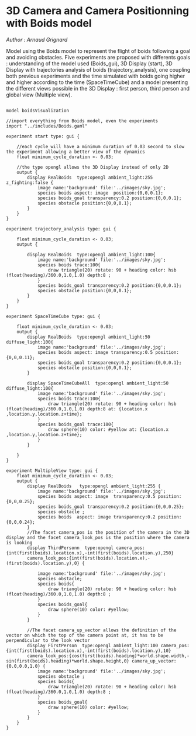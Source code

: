 [//]: # (keyword|operator_copy)
[//]: # (keyword|operator_triangle)
[//]: # (keyword|operator_hsb)
[//]: # (keyword|operator_cos)
[//]: # (keyword|operator_sin)
[//]: # (keyword|concept_3DDisplay)
[//]: # (keyword|concept_CameraPositioning)
# 3D Camera and Camera Positionning with Boids model


_Author : Arnaud Grignard_

Model using the Boids model to represent the flight of boids following a goal and avoiding obstacles. Five experiments are proposed with differents goals : understanding of the model used (Boids_gui), 3D Display (start), 3D Display with trajectories analysis of boids (trajectory_analysis), one coupling both previous experiments and the time simulated with boids going higher and higher according to the time (SpaceTimeCube) and a model presenting the different views  possible in the 3D Display : first person, third person and global view (Multiple view). 


```

model boidsVisualization

//import everything from Boids model, even the experiments
import "../includes/Boids.gaml"

experiment start type: gui {
	
	//each cycle will have a minimum duration of 0.03 second to slow the experiment allowing a better view of the dynamics
	float minimum_cycle_duration <- 0.03;
	
	//the type opengl allows the 3D Display instead of only 2D
	output {
		display RealBoids  type:opengl ambient_light:255 z_fighting:false {
			image name:'background' file:'../images/sky.jpg';
			species boids aspect: image  position:{0,0,0.1};
			species boids_goal transparency:0.2 position:{0,0,0.1};
			species obstacle position:{0,0,0.1}; 		
		}
	}
}

experiment trajectory_analysis type: gui {
	
	float minimum_cycle_duration <- 0.03;
	output {
		
		display RealBoids  type:opengl ambient_light:100{
			image name:'background' file:'../images/sky.jpg';
			species boids trace:100{
			    draw triangle(20) rotate: 90 + heading color: hsb (float(heading)/360.0,1.0,1.0) depth:8 ;	
			}
			species boids_goal transparency:0.2 position:{0,0,0.1};
			species obstacle position:{0,0,0.1}; 		
		}
	}
}

experiment SpaceTimeCube type: gui {
	
	float minimum_cycle_duration <- 0.03;
	output {
		display RealBoids  type:opengl ambient_light:50 diffuse_light:100{
			image name:'background' file:'../images/sky.jpg';
			species boids aspect: image transparency:0.5 position:{0,0,0.11};
			species boids_goal transparency:0.2 position:{0,0,0.1};
			species obstacle position:{0,0,0.1}; 		
		}
		
		display SpaceTimeCubeAll  type:opengl ambient_light:50 diffuse_light:100{
			image name:'background' file:'../images/sky.jpg';
			species boids trace:100{
			    draw triangle(20) rotate: 90 + heading color: hsb (float(heading)/360.0,1.0,1.0) depth:8 at: {location.x ,location.y,location.z+time};	
			}
			species boids_goal trace:100{
				draw sphere(10) color: #yellow at: {location.x ,location.y,location.z+time};
			}	
		}
				
	}
}

experiment MultipleView type: gui {
	float minimum_cycle_duration <- 0.03;
	output {
		display RealBoids   type:opengl ambient_light:255 {
			image name:'background' file:'../images/sky.jpg';
			species boids aspect: image  transparency:0.5 position:{0,0,0.25};
			species boids_goal transparency:0.2 position:{0,0,0.25};
			species obstacle ;
			species boids  aspect: image transparency:0.2 position:{0,0,0.24};		
		}
		//The facet camera_pos is the position of the camera in the 3D display and the facet camera_look_pos is the position where the camera is looking
		display ThirdPersonn  type:opengl camera_pos:{int(first(boids).location.x),-int(first(boids).location.y),250} 
		camera_look_pos:{int(first(boids).location.x),-(first(boids).location.y),0} {
		
			image name:'background' file:'../images/sky.jpg';
			species obstacle;
			species boids{
			    draw triangle(20) rotate: 90 + heading color: hsb (float(heading)/360.0,1.0,1.0) depth:8 ;	
			}
			species boids_goal{
				draw sphere(10) color: #yellow;
			}	
		}
		
		//The facet camera_up_vector allows the definition of the vector on which the top of the camera point at, it has to be perpendicular to the look vector
		display FirstPerson  type:opengl ambient_light:100 camera_pos:{int(first(boids).location.x),-int(first(boids).location.y),10} 
		camera_look_pos:{cos(first(boids).heading)*world.shape.width,-sin(first(boids).heading)*world.shape.height,0} camera_up_vector:{0.0,0.0,1.0} {	
			image name:'background' file:'../images/sky.jpg';
			species obstacle ;
			species boids{
			    draw triangle(20) rotate: 90 + heading color: hsb (float(heading)/360.0,1.0,1.0) depth:8 ;	
			}
			species boids_goal{
				draw sphere(10) color: #yellow;
			}		
		}
	}
}
```
